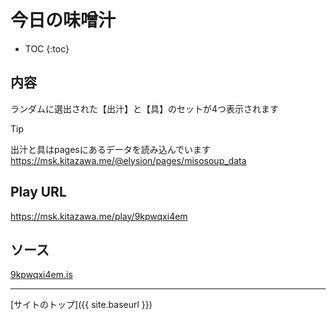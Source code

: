 # 今日の味噌汁

* TOC
{:toc}

## 内容
ランダムに選出された【出汁】と【具】のセットが4つ表示されます

> [!TIP]
> 出汁と具はpagesにあるデータを読み込んでいます
> https://msk.kitazawa.me/@elysion/pages/misosoup_data


## Play URL

https://msk.kitazawa.me/play/9kpwqxi4em

## ソース

[9kpwqxi4em.is](./../../src/kitazawa/9kpwqxi4em.is)

----

[サイトのトップ]({{ site.baseurl }})
